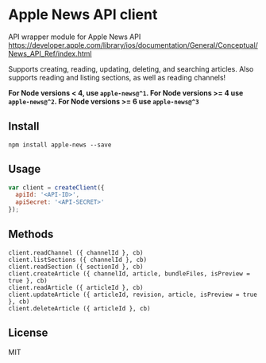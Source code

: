 # Apple News API client

API wrapper module for Apple News API https://developer.apple.com/library/ios/documentation/General/Conceptual/News_API_Ref/index.html

Supports creating, reading, updating, deleting, and searching articles.
Also supports reading and listing sections, as well as reading channels!

**For Node versions < 4, use `apple-news@^1`. For Node versions >= 4 use `apple-news@^2`. For Node versions >= 6 use `apple-news@^3`**

## Install

```
npm install apple-news --save
```

## Usage

```js
var client = createClient({
  apiId: '<API-ID>',
  apiSecret: '<API-SECRET>'
});
```

## Methods

```
client.readChannel ({ channelId }, cb)
client.listSections ({ channelId }, cb)
client.readSection ({ sectionId }, cb)
client.createArticle ({ channelId, article, bundleFiles, isPreview = true }, cb)
client.readArticle ({ articleId }, cb)
client.updateArticle ({ articleId, revision, article, isPreview = true }, cb)
client.deleteArticle ({ articleId }, cb)
```

## License

MIT
